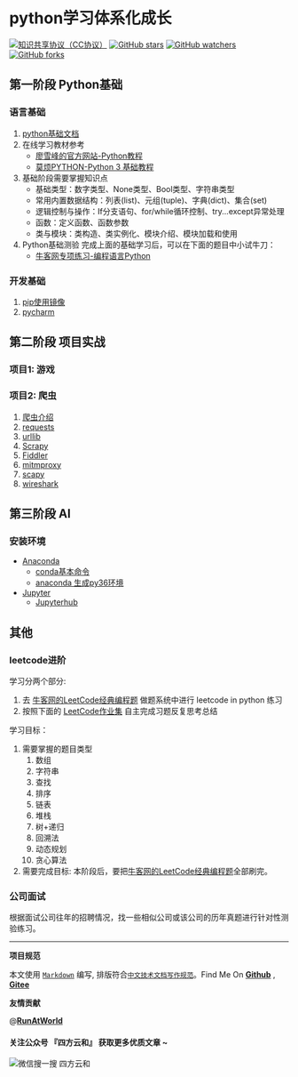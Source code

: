 # python学习体系化成长

[![知识共享协议（CC协议）](https://img.shields.io/badge/License-Creative%20Commons-DC3D24.svg)](https://creativecommons.org/licenses/by-nc-sa/4.0/deed.zh)
[![GitHub stars](https://img.shields.io/github/stars/hbulpf/pydemo.svg?label=Stars)](https://github.com/hbulpf/pydemo)
[![GitHub watchers](https://img.shields.io/github/watchers/hbulpf/pydemo.svg?label=Watchers)](https://github.com/hbulpf/pydemo/watchers)
[![GitHub forks](https://img.shields.io/github/forks/hbulpf/pydemo.svg?label=Forks)](https://github.com/hbulpf/pydemo/fork)

## 第一阶段 Python基础

### 语言基础

1. [python基础文档](https://codechina.csdn.net/AiShow/aibooks/-/blob/master/python基础学习文档.pdf)
2. 在线学习教材参考
   - [廖雪峰的官方网站-Python教程](https://www.liaoxuefeng.com/wiki/0014316089557264a6b348958f449949df42a6d3a2e542c000)
   - [莫烦PYTHON-Python 3 基础教程](https://mofanpy.com/)
3. 基础阶段需要掌握知识点
   - 基础类型：数字类型、None类型、Bool类型、字符串类型
   - 常用内置数据结构：列表(list)、元组(tuple)、字典(dict)、集合(set)
   - 逻辑控制与操作：If分支语句、for/while循环控制、try...except异常处理
   - 函数：定义函数、函数参数
   - 类与模块：类构造、类实例化、模块介绍、模块加载和使用
2. Python基础测验 完成上面的基础学习后，可以在下面的题目中小试牛刀：
   - [牛客网专项练习-编程语言Python](https://www.nowcoder.com/intelligentTest)

### 开发基础

1. [pip使用镜像](docs/dev/pip_mirrors.md)
2. [pycharm](docs/dev/pycharm.md)



## 第二阶段 项目实战

### 项目1: 游戏


### 项目2: 爬虫

1. [爬虫介绍](docs/spiders/README.md)
2. [requests](docs/spiders/requests.md)
3. [urllib](docs/spiders/urllib.md)
4. [Scrapy](docs/spiders/Scrapy.md)
5. [Fiddler](docs/spiders/fildder.md)
6. [mitmproxy](docs/spiders/mitmproxy.md)
7. [scapy](docs/spiders/scapy.md)
8. [wireshark](docs/spiders/wireshark.md)

## 第三阶段 AI

### 安装环境
- [Anaconda](docs/env/anaconda/README.md)
   - [conda基本命令](docs/env/anaconda/conda_cmd.md)
   - [anaconda 生成py36环境](docs/env/anaconda/py37_To_py36.md)
- [Jupyter](docs/env/jupyter/README.md)
  - [Jupyterhub](docs/env/jupyter/jupyterhub_service.md)


## 其他

### leetcode进阶

学习分两个部分:

1. 去 [牛客网的LeetCode经典编程题](https://www.nowcoder.com/ta/leetcode) 做题系统中进行 leetcode in python 练习
2. 按照下面的 [LeetCode作业集](docs/leetcode/README.md) 自主完成习题反复思考总结

学习目标：

1. 需要掌握的题目类型 
   1. 数组
   2. 字符串
   3. 查找
   4. 排序
   5. 链表
   6. 堆栈
   7. 树+递归
   8. 回溯法
   9. 动态规划
   10. 贪心算法
2. 需要完成目标: 本阶段后，要把[牛客网的LeetCode经典编程题](https://www.nowcoder.com/ta/leetcode)全部刷完。


### 公司面试
根据面试公司往年的招聘情况，找一些相似公司或该公司的历年真题进行针对性测验练习。


----------------------------------------

**项目规范**

本文使用 [`Markdown`](https://www.markdownguide.org/basic-syntax) 编写, 排版符合[`中文技术文档写作规范`](https://github.com/hbulpf/document-style-guide)。Find Me On [**Github**](https://github.com/hbulpf/pydemo) , [**Gitee**](https://gitee.com/hecloudAi/pydemo)

**友情贡献**

@[**RunAtWorld**](http://www.github.com/RunAtWorld)  &nbsp; 
#### 关注公众号 『四方云和』 获取更多优质文章 ~

![微信搜一搜 四方云和](https://images.gitee.com/uploads/images/2020/0418/212736_248fedfb_5627523.jpeg "qrcode_for_gh_b72b5d8c5649_258.jpg")

